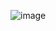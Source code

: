 
![image](https://github.com/ilayc11/Personal-Projects/assets/77060249/e83e2e69-8392-4d39-9cc8-48711f842f95)
